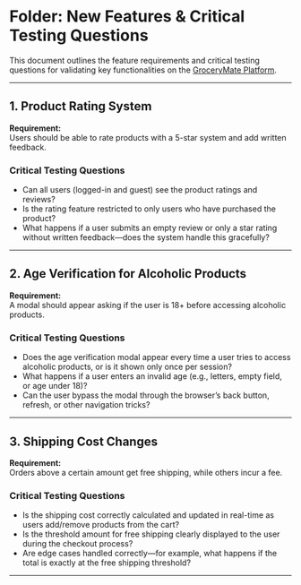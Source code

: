 # Folder: New Features & Critical Testing Questions

This document outlines the feature requirements and critical testing questions for validating key functionalities on the [GroceryMate Platform](https://grocerymate.masterschool.com/).

---

## 1. Product Rating System

**Requirement:**  
Users should be able to rate products with a 5-star system and add written feedback.

### Critical Testing Questions

- Can all users (logged-in and guest) see the product ratings and reviews?
- Is the rating feature restricted to only users who have purchased the product?
- What happens if a user submits an empty review or only a star rating without written feedback—does the system handle this gracefully?

---

## 2. Age Verification for Alcoholic Products

**Requirement:**  
A modal should appear asking if the user is 18+ before accessing alcoholic products.

### Critical Testing Questions

- Does the age verification modal appear every time a user tries to access alcoholic products, or is it shown only once per session?
- What happens if a user enters an invalid age (e.g., letters, empty field, or age under 18)?
- Can the user bypass the modal through the browser’s back button, refresh, or other navigation tricks?

---

## 3. Shipping Cost Changes

**Requirement:**  
Orders above a certain amount get free shipping, while others incur a fee.

### Critical Testing Questions

- Is the shipping cost correctly calculated and updated in real-time as users add/remove products from the cart?
- Is the threshold amount for free shipping clearly displayed to the user during the checkout process?
- Are edge cases handled correctly—for example, what happens if the total is exactly at the free shipping threshold?

---
